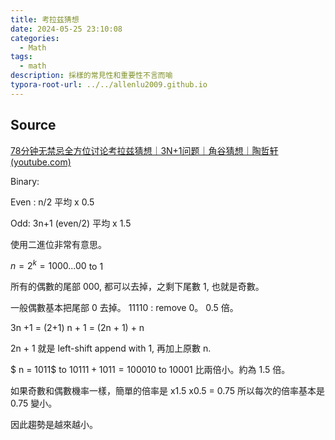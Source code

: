 ```yaml
---
title: 考拉兹猜想
date: 2024-05-25 23:10:08
categories:
  - Math
tags:
  - math
description: 採樣的常見性和重要性不言而喻
typora-root-url: ../../allenlu2009.github.io
---
```




## Source

[78分钟无禁忌全方位讨论考拉兹猜想｜3N+1问题｜角谷猜想｜陶哲轩 (youtube.com)](https://www.youtube.com/watch?v=FkF13JnkBfU)



Binary:

Even :  n/2   平均 x 0.5

Odd:  3n+1 (even/2)  平均 x 1.5



使用二進位非常有意思。

$n = 2^k = 1000...00$  to $1$

所有的偶數的尾部 000, 都可以去掉，之剩下尾數 1,  也就是奇數。

一般偶數基本把尾部 0 去掉。 11110  : remove 0。  0.5 倍。

3n +1 = (2+1) n + 1 = (2n + 1) + n 

2n + 1 就是 left-shift append with 1,  再加上原數 n.

$ n = 1011$  to $10111 + 1011 = 100010$ to $10001$  比兩倍小。約為 1.5 倍。



如果奇數和偶數機率一樣，簡單的倍率是 x1.5 x0.5 = 0.75 所以每次的倍率基本是 0.75 變小。

因此趨勢是越來越小。
